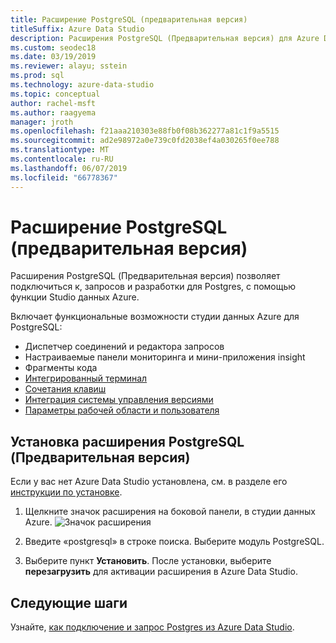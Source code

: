 ```yaml
---
title: Расширение PostgreSQL (предварительная версия)
titleSuffix: Azure Data Studio
description: Расширения PostgreSQL (Предварительная версия) для Azure Data Studio
ms.custom: seodec18
ms.date: 03/19/2019
ms.reviewer: alayu; sstein
ms.prod: sql
ms.technology: azure-data-studio
ms.topic: conceptual
author: rachel-msft
ms.author: raagyema
manager: jroth
ms.openlocfilehash: f21aaa210303e88fb0f08b362277a81c1f9a5515
ms.sourcegitcommit: ad2e98972a0e739c0fd2038ef4a030265f0ee788
ms.translationtype: MT
ms.contentlocale: ru-RU
ms.lasthandoff: 06/07/2019
ms.locfileid: "66778367"
---
```

# <a name="postgresql-extension-preview"></a>Расширение PostgreSQL (предварительная версия)

Расширения PostgreSQL (Предварительная версия) позволяет подключиться к, запросов и разработки для Postgres, с помощью функции Studio данных Azure. 

Включает функциональные возможности студии данных Azure для PostgreSQL:

- Диспетчер соединений и редактора запросов
- Настраиваемые панели мониторинга и мини-приложения insight
- Фрагменты кода
- [Интегрированный терминал](integrated-terminal.md)
- [Сочетания клавиш](keyboard-shortcuts.md)
- [Интеграция системы управления версиями](source-control.md)
- [Параметры рабочей области и пользователя](settings.md)


## <a name="install-the-postgresql-extension-preview"></a>Установка расширения PostgreSQL (Предварительная версия)

Если у вас нет Azure Data Studio установлена, см. в разделе его [инструкции по установке](download.md).

1. Щелкните значок расширения на боковой панели, в студии данных Azure.
   ![Значок расширения](media/extensions/postgresql-extension/extensions-icon.png)

2. Введите «postgresql» в строке поиска. Выберите модуль PostgreSQL.

3. Выберите пункт **Установить**. После установки, выберите **перезагрузить** для активации расширения в Azure Data Studio.


## <a name="next-steps"></a>Следующие шаги

Узнайте, [как подключение и запрос Postgres из Azure Data Studio](quickstart-postgres.md).

